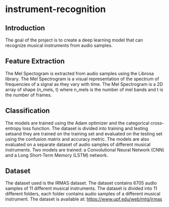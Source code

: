 # instrument-recognition

## Introduction
The goal of the project is to create a deep learning model that can recognize musical instruments from audio samples.

## Feature Extraction
The Mel Spectogram is extracted from audio samples using the Librosa library. The Mel Spectrogram is a visual representation of the spectrum of frequencies of a signal as they vary with time. The Mel Spectrogram is a 2D array of shape (n_mels, t) where n_mels is the number of mel bands and t is the number of frames.

## Classification
The models are trained using the Adam optimizer and the categorical cross-entropy loss function. The dataset is divided into training and testing setsand they are trained on the training set and evaluated on the testing set using the confusion matrix and accuracy metric. The models are also evaluated on a separate dataset of audio samples of different musical instruments.
Two models are trained: a Convolutional Neural Network (CNN) and a Long Short-Term Memory (LSTM) network.

## Dataset
The dataset used is the IRMAS dataset. The dataset contains 6705 audio samples of 11 different musical instruments. The dataset is divided into 11 different folders, each folder contains audio samples of a different musical instrument. The dataset is available at: https://www.upf.edu/web/mtg/irmas